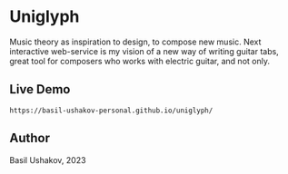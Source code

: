 # Uniglyph

Music theory as inspiration to design, to compose new music. Next interactive
web-service is my vision of a new way of writing guitar tabs, great tool for
composers who works with electric guitar, and not only.

## Live Demo

```
https://basil-ushakov-personal.github.io/uniglyph/
```

## Author

Basil Ushakov, 2023
